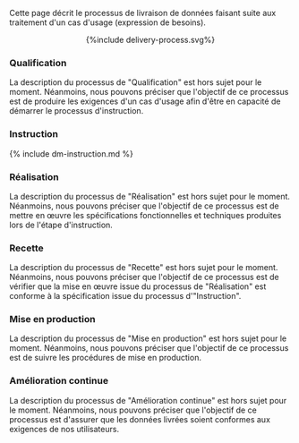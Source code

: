 Cette page décrit le processus de livraison de données faisant suite aux traitement d'un cas d'usage (expression de besoins).

<div style="text-align: center;">{%include delivery-process.svg%}</div>

### Qualification

La description du processus de "Qualification" est hors sujet pour le moment. Néanmoins, nous pouvons préciser que 
l'objectif de ce processus est de produire les exigences d'un cas d'usage afin d'être en capacité de démarrer le 
processus d'instruction.

### Instruction

{% include dm-instruction.md %}

### Réalisation

La description du processus de "Réalisation" est hors sujet pour le moment. Néanmoins, nous pouvons préciser que 
l'objectif de ce processus est de mettre en œuvre les spécifications fonctionnelles et techniques produites lors de 
l'étape d'instruction.

### Recette

La description du processus de "Recette" est hors sujet pour le moment. Néanmoins, nous pouvons préciser que
l'objectif de ce processus est de vérifier que la mise en œuvre issue du processus de "Réalisation" est conforme à la 
spécification issue du processus d'"Instruction".

### Mise en production

La description du processus de "Mise en production" est hors sujet pour le moment. Néanmoins, nous pouvons préciser que
l'objectif de ce processus est de suivre les procédures de mise en production.

### Amélioration continue

La description du processus de "Amélioration continue" est hors sujet pour le moment. Néanmoins, nous pouvons préciser que
l'objectif de ce processus est d'assurer que les données livrées soient conformes aux exigences de nos utilisateurs.